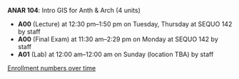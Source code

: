 **ANAR 104**: Intro GIS for Anth & Arch (4 units)

- **A00** (Lecture) at 12:30 pm–1:50 pm on Tuesday, Thursday at SEQUO 142 by staff
- **A00** (Final Exam) at 11:30 am–2:29 pm on Monday at SEQUO 142 by staff
- **A01** (Lab) at 12:00 am–12:00 am on Sunday (location TBA) by staff

[Enrollment numbers over time](./ANAR104.tsv)
